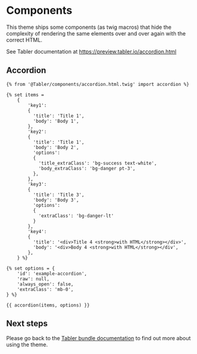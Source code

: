 # Components

This theme ships some components (as twig macros) that hide the complexity of rendering the same elements over and over again with the correct HTML.

See Tabler documentation at https://preview.tabler.io/accordion.html

## Accordion

```twig
{% from '@Tabler/components/accordion.html.twig' import accordion %}

{% set items =
    {
        'key1':
        {
          'title': 'Title 1',
          'body': 'Body 1',
        },
        'key2':
        {
          'title': 'Title 1',
          'body': 'Body 2',
          'options':
          {
            'title_extraClass': 'bg-success text-white',
            'body_extraClass': 'bg-danger pt-3',
          },
        },
        'key3':
        {
          'title': 'Title 3',
          'body': 'Body 3',
          'options':
          {
            'extraClass': 'bg-danger-lt'
          }
        },
        'key4':
        {
          'title': '<div>Title 4 <strong>with HTML</strong></div>',
          'body': '<div>Body 4 <strong>with HTML</strong></div',
        },
    } %}

{% set options = {
    'id': 'example-accordion',
    'raw': null,
    'always_open': false,
    'extraClass': 'mb-0',
} %}

{{ accordion(items, options) }}
```

## Next steps

Please go back to the [Tabler bundle documentation](index.md) to find out more about using the theme.

